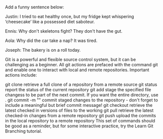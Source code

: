 Add a funny sentence below: 

Justin: I tried to eat healthy once, but my fridge kept whispering ‘cheesecake’ like a possessed diet saboteur.

Ennis: Why don't skeletons fight? They don't have the gut.

Aola: Why did the car take a nap? It was tired.

Joseph: The bakery is on a roll today.

Git is a powerful and flexible source control system, but it can be challenging as a beginner. All git actions are prefaced with the command git and enable one to interact with local and remote repositories. Important actions include:


git clone <url>
retrieve a full clone of a repository from a remote source
git status
report the status of the current repository
git add <files>
stage the specified file changess to be part of the next commit. If you want the entire directory, use .
git commit -m "<message>"
commit staged changes to the repository - don't forget to include a meaningful but brief commit message!
git checkout <files>
retrieve the latest checked in versions of files to the working
git pull
retrieve the latest checked-in changes from a remote repository
git push
upload the commits in the local repository to a remote repository
This set of commands should be good as a reminder, but for some interactive practice, try the Learn Git Branching tutorial.
